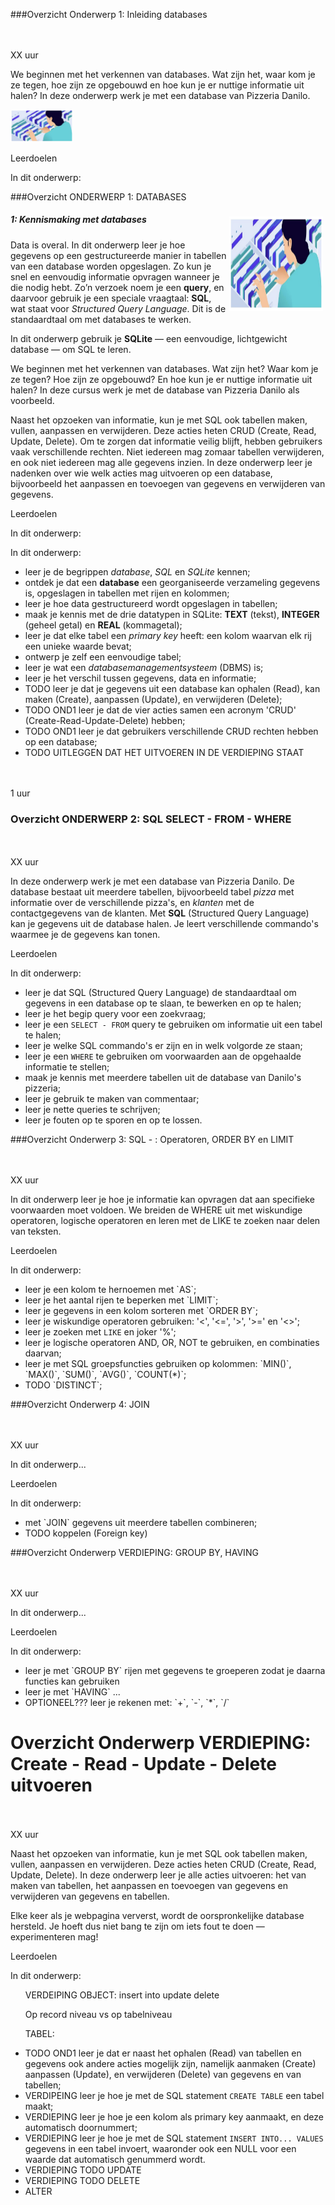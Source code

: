 ###Overzicht Onderwerp 1: Inleiding databases
 <div class="activity-item time-block">
    <div class="fa fa-clock-o fa-3x"><br></div>
    <br>XX uur
</div>


<p>We beginnen met het verkennen van databases. Wat zijn het, waar kom je ze 
tegen, hoe zijn ze opgebouwd en hoe kun je er nuttige informatie uit halen? 
In deze onderwerp werk je met een database van Pizzeria Danilo.</p>

<img src="https://raw.githubusercontent.com/rweeda/PythonIA/main/sql/img/H1_overzicht.png" width="100">
</p>


<p>Leerdoelen</p>

In dit onderwerp:



###Overzicht ONDERWERP 1: DATABASES

<h5><img src="https://raw.githubusercontent.com/rweeda/PythonIA/main/sql/img/H1_overzicht.png" alt="logo onderwerp 1" style="float: right; margin: 4px;" width="150" height="151">
1: Kennismaking met databases<br></h5>


<p>Data is overal. In dit onderwerp leer je hoe gegevens op een gestructureerde manier in tabellen van een database worden opgeslagen. Zo kun je snel en eenvoudig informatie opvragen wanneer je die nodig hebt. Zo’n verzoek noem je een <strong>query</strong>, en daarvoor gebruik je een speciale vraagtaal: <strong>SQL</strong>, wat staat voor <em>Structured Query Language</em>. Dit is de standaardtaal om met databases te werken.</p>

<p>In dit onderwerp gebruik je <strong>SQLite</strong> — een eenvoudige, lichtgewicht database — om SQL te leren.</p>

<p>We beginnen met het verkennen van databases. Wat zijn het? Waar kom je ze tegen? Hoe zijn ze opgebouwd? En hoe kun je er nuttige informatie uit halen? In deze cursus werk je met de database van Pizzeria Danilo als voorbeeld.</p>



<p>Naast het opzoeken van informatie, kun je met SQL ook tabellen maken, 
vullen, aanpassen en verwijderen. Deze acties heten CRUD (Create, Read, 
Update, Delete). Om te zorgen dat informatie veilig blijft, hebben gebruikers 
vaak verschillende rechten. Niet iedereen mag zomaar tabellen verwijderen, en 
ook niet iedereen mag alle gegevens inzien. In deze onderwerp leer je 
nadenken over wie welk acties mag uitvoeren op een database, bijvoorbeeld het 
aanpassen en toevoegen van gegevens en verwijderen van gegevens.</p> 

<p>Leerdoelen</p>

In dit onderwerp: <ul> 


</ul>

<p>In dit onderwerp:</p>
<ul>
  <li>leer je de begrippen <em>database</em>, <em>SQL</em> en <em>SQLite</em> kennen;</li>
  <li>ontdek je dat een <strong>database</strong> een georganiseerde verzameling gegevens is, opgeslagen in tabellen met rijen en kolommen;</li>
  <li>leer je hoe data gestructureerd wordt opgeslagen in tabellen;</li>
  <li>maak je kennis met de drie datatypen in SQLite: <strong>TEXT</strong> (tekst), <strong>INTEGER</strong> (geheel getal) en <strong>REAL</strong> (kommagetal);</li>
  <li>leer je dat elke tabel een <em>primary key</em> heeft: een kolom waarvan elk rij een unieke waarde bevat;</li>
  <li>ontwerp je zelf een eenvoudige tabel;</li>
  <li>leer je wat een <em>databasemanagementsysteem</em> (DBMS) is;</li>
  <li>leer je het verschil tussen gegevens, data en informatie;
  
  
<li>TODO leer je dat je gegevens uit een database kan ophalen (Read), kan 
maken (Create), aanpassen (Update), en verwijderen (Delete); 


<li>TODO OND1 leer je dat de vier acties samen een acronym 'CRUD' 
(Create-Read-Update-Delete) hebben;

</li> <li>TODO OND1 leer je dat gebruikers verschillende CRUD rechten hebben 
op een database; <li> TODO UITLEGGEN DAT HET UITVOEREN IN DE VERDIEPING STAAT 

</ul>
</p>
<p>
 <div class="activity-item time-block">
    <div class="fa fa-clock-o fa-3x"><br></div>
    <br>1 uur
</div>
</p>


### Overzicht ONDERWERP 2: SQL SELECT - FROM - WHERE
 <div class="activity-item time-block">
    <div class="fa fa-clock-o fa-3x"><br></div>
    <br>XX uur
</div>


<p>In deze onderwerp werk je met een database van Pizzeria Danilo. De database bestaat uit meerdere tabellen, bijvoorbeeld tabel <i>pizza</i> met informatie over de verschillende pizza's, en <i>klanten</i> met de contactgegevens van de klanten. 
Met <b>SQL</b> (Structured Query Language) kan je gegevens uit de database halen. Je leert verschillende commando's waarmee je de gegevens kan tonen.</p>


<p>Leerdoelen</p>

In dit onderwerp:
<ul> 
<li>leer je dat SQL (Structured Query Language) de standaardtaal om gegevens in een database op te slaan, te bewerken en op te halen;
<li>leer je het begip query voor een zoekvraag;</li>
<li>leer je een <code>SELECT - FROM</code> query te gebruiken om informatie uit een tabel te halen;</li>
<li>leer je welke SQL commando's er zijn en in welk volgorde ze staan;</li>
<li>leer je een <code>WHERE</code> te gebruiken om voorwaarden aan de opgehaalde informatie te stellen;</li>
<li>maak je kennis met meerdere tabellen uit de database van Danilo's pizzeria;</li>

<li>leer je gebruik te maken van commentaar;</li>
<li>leer je nette queries te schrijven;</li>
<li>leer je fouten op te sporen en op te lossen.</li>
</ul>


###Overzicht Onderwerp 3: SQL - : Operatoren, ORDER BY en LIMIT
 <div class="activity-item time-block">
    <div class="fa fa-clock-o fa-3x"><br></div>
    <br>XX uur
</div>


<p>In dit onderwerp leer je hoe je informatie kan opvragen dat aan specifieke voorwaarden moet voldoen. We breiden de WHERE uit met wiskundige operatoren, logische operatoren en leren met de LIKE te zoeken naar delen van teksten. </p>


<p>Leerdoelen</p>

In dit onderwerp:
<ul> 


<li>leer je een kolom te hernoemen met `AS`;</li>
<li>leer je het aantal rijen te beperken met `LIMIT`;</li>
<li>leer je gegevens in een kolom sorteren met `ORDER BY`;
<li>leer je wiskundige operatoren gebruiken: '<', '<=', '>', '>=' en '<>';</li>
<li>leer je zoeken met <code>LIKE</code> en joker '%';
<li>leer je logische operatoren AND, OR, NOT te gebruiken, en combinaties daarvan;
<li>leer je met SQL groepsfuncties gebruiken op kolommen: `MIN()`, `MAX()`, `SUM()`, `AVG()`,  `COUNT(*)`;
<li>TODO `DISTINCT`;
</ul>

###Overzicht Onderwerp 4: JOIN


 <div class="activity-item time-block">
    <div class="fa fa-clock-o fa-3x"><br></div>
    <br>XX uur
</div>

<p>In dit onderwerp... </p>

<p>Leerdoelen</p>

In dit onderwerp:
<ul> 
<li>met `JOIN` gegevens uit meerdere tabellen combineren;
<li>TODO koppelen (Foreign key)
</ul>


###Overzicht Onderwerp VERDIEPING: GROUP BY, HAVING


 <div class="activity-item time-block">
    <div class="fa fa-clock-o fa-3x"><br></div>
    <br>XX uur
</div>

<p>In dit onderwerp... </p>

<p>Leerdoelen</p>

In dit onderwerp:
<ul> 


<li>leer je met `GROUP BY` rijen met gegevens te groeperen zodat je daarna functies kan gebruiken
<li>leer je met `HAVING` ...

<li>OPTIONEEL??? leer je rekenen met: `+`, `-`, `*`, `/`
</ul>


# Overzicht Onderwerp VERDIEPING: Create - Read - Update - Delete uitvoeren

 <div class="activity-item time-block">
    <div class="fa fa-clock-o fa-3x"><br></div>
    <br>XX uur
</div>


<p>Naast het opzoeken van informatie, kun je met SQL ook tabellen maken, 
vullen, aanpassen en verwijderen. Deze acties heten CRUD (Create, Read, 
Update, Delete). In deze onderwerp leer je alle acties uitvoeren: het van 
maken van tabellen, het aanpassen en toevoegen van gegevens en verwijderen 
van gegevens en tabellen. 

<p>Elke keer als je webpagina ververst, wordt de 
oorspronkelijke database hersteld. Je hoeft dus niet bang te zijn om iets 
fout te doen — experimenteren mag!
</p>


<p>Leerdoelen</p>

In dit onderwerp: <ul> VERDEIPING OBJECT: insert into update delete 


Op record niveau vs op tabelniveau


TABEL: 

<li>TODO OND1 leer je dat er naast het ophalen (Read) van tabellen en 
gegevens ook andere acties mogelijk zijn, namelijk aanmaken (Create) 
aanpassen (Update), en verwijderen (Delete) van gegevens en van tabellen; 

<li>VERDIPEING leer je hoe je met de SQL statement <code>CREATE TABLE</code> 
een tabel maakt; <li>VERDIEPING leer je hoe je een kolom als primary key 
aanmaakt, en deze automatisch doornummert; <li>VERDIEPING leer je hoe je met 
de SQL statement <code>INSERT INTO... VALUES</code> gegevens in een tabel 
invoert, waaronder ook een NULL voor een waarde dat automatisch genummerd 
wordt. <li>VERDIEPING TODO UPDATE <li>VERDIEPING TODO DELETE <li>ALTER 


</ul>

